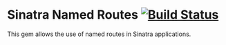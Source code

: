 # Sinatra Named Routes [![Build Status](https://secure.travis-ci.org/ckhampus/sinatra-named-routes.png)](http://travis-ci.org/ckhampus/sinatra-named-routes)

This gem allows the use of named routes in Sinatra applications.